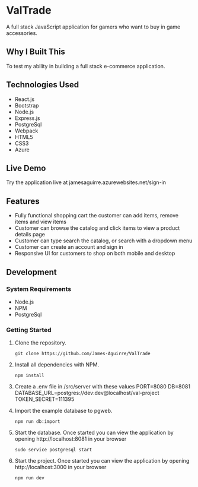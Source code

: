 # ValTrade

A full stack JavaScript application for gamers who want to buy in game accessories.

## Why I Built This

To test my ability in building a full stack e-commerce application.

## Technologies Used

- React.js
- Bootstrap
- Node.js
- Express.js
- PostgreSql
- Webpack
- HTML5
- CSS3
- Azure

 ## Live Demo

Try the application live at jamesaguirre.azurewebsites.net/sign-in 

## Features

- Fully functional shopping cart the customer can add items, remove items and view items
- Customer can browse the catalog and click items to view a product details page
- Customer can type search the catalog, or search with a dropdown menu
- Customer can create an account and sign in
- Responsive UI for customers to shop on both mobile and desktop

<!-- ## Preview

![SGT React](assets/sgt-react.gif) -->

## Development

### System Requirements

- Node.js
- NPM
- PostgreSql

### Getting Started

1. Clone the repository.

   ```shell
   git clone https://github.com/James-Aguirre/ValTrade
   ```

1. Install all dependencies with NPM.

   ```shell
   npm install
   ```

1. Create a .env file in /src/server with these values
PORT=8080
DB=8081
DATABASE_URL=postgres://dev:dev@localhost/val-project
TOKEN_SECRET=111395

1. Import the example database to pgweb.

   ```shell
   npm run db:import
   ```

1. Start the database. Once started you can view the application by opening http://localhost:8081 in your browser

   ```shell
   sudo service postgresql start
   ```

1. Start the project. Once started you can view the application by opening http://localhost:3000 in your browser

   ```shell
   npm run dev
   ```
